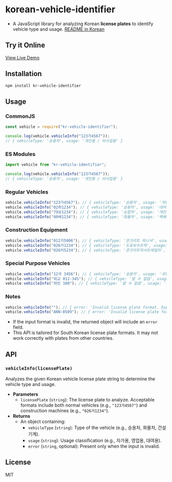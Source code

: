 # korean-vehicle-identifier

- A JavaScript library for analyzing Korean **license plates** to identify vehicle type and usage. [README in Korean](./README.md)

## Try it Online

[View Live Demo](https://hwahyeon.github.io/korean-vehicle-identifier)

## Installation

```bash
npm install kr-vehicle-identifier
```

## Usage
### CommonJS
```javascript
const vehicle = require("kr-vehicle-identifier");

console.log(vehicle.vehicleInfo("123가4567"));
// { vehicleType: '승용차', usage: '개인용 / 비사업용' }
```

### ES Modules
```javascript
import vehicle from "kr-vehicle-identifier";

console.log(vehicle.vehicleInfo("123가4567"));
// { vehicleType: '승용차', usage: '개인용 / 비사업용' }
```

### Regular Vehicles

```javascript
vehicle.vehicleInfo("123가4567"); // { vehicleType: '승용차', usage: '개인용 / 비사업용' }
vehicle.vehicleInfo("02허1234"); // { vehicleType: '승용차', usage: '대여용' }
vehicle.vehicleInfo("79보1234"); // { vehicleType: '승합차', usage: '개인용 / 비사업용' }
vehicle.vehicleInfo("80배1234"); // { vehicleType: '화물차', usage: '택배용' }
```

### Construction Equipment

```javascript
vehicle.vehicleInfo("012가5006"); // { vehicleType: '콘크리트 피니셔', usage: '자가용' }
vehicle.vehicleInfo("026거1234"); // { vehicleType: '도로보수트럭', usage: '자가용' }
vehicle.vehicleInfo("026러5234"); // { vehicleType: '콘크리트믹서트레일러', usage: '자가용' }
```

### Special Purpose Vehicles

```javascript
vehicle.vehicleInfo("12국 3456"); // { vehicleType: '승용차', usage: '국방부 및 직할부대' }
vehicle.vehicleInfo("외교 012-345"); // { vehicleType: '알 수 없음', usage: '대사관' }
vehicle.vehicleInfo("외빈 108"); // { vehicleType: '알 수 없음', usage: '외빈' }
```

### Notes

```javascript
vehicle.vehicleInfo(""); // { error: 'Invalid license plate format. Expected formats: "12가3456" or "026거1234"' }
vehicle.vehicleInfo("ANN-0509"); // { error: 'Invalid license plate format. Expected formats: "12가3456" or "026거1234"' }
```

- If the input format is invalid, the returned object will include an `error` field.
- This API is tailored for South Korean license plate formats. It may not work correctly with plates from other countries.

## API

### `vehicleInfo(licensePlate)`

Analyzes the given Korean vehicle license plate string to determine the vehicle type and usage.

- **Parameters**
  - `licensePlate` (`string`): The license plate to analyze. Acceptable formats include both normal vehicles (e.g., `"123가4567"`) and construction machines (e.g., `"026거1234"`).
- **Returns**
  - An object containing:
    - `vehicleType` (`string`): Type of the vehicle (e.g., 승용차, 화물차, 건설기계).
    - `usage` (`string`): Usage classification (e.g., 자가용, 영업용, 대여용).
    - `error` (`string`, optional): Present only when the input is invalid.

## License

MIT
